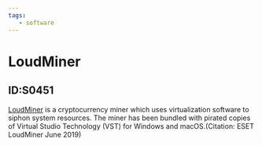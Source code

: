 ```yaml
---
tags:
   - software
---
```

# LoudMiner
## ID:S0451
[LoudMiner](software/S0451) is a cryptocurrency miner which uses virtualization software to siphon system resources. The miner has been bundled with pirated copies of Virtual Studio Technology (VST) for Windows and macOS.(Citation: ESET LoudMiner June 2019)

